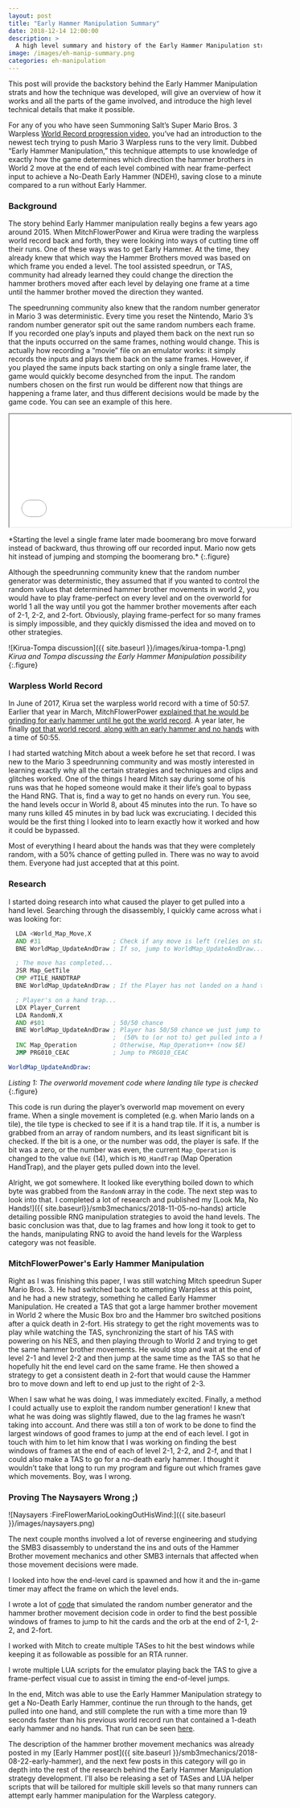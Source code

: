 ```yaml
---
layout: post
title: "Early Hammer Manipulation Summary"
date: 2018-12-14 12:00:00
description: >
  A high level summary and history of the Early Hammer Manipulation strategy
image: /images/eh-manip-summary.png
categories: eh-manipulation
---
```


This post will provide the backstory behind the Early Hammer Manipulation strats
and how the technique was developed, will give an overview of how it works and
all the parts of the game involved, and introduce the high level technical
details that make it possible.

For any of you who have seen Summoning Salt’s Super Mario Bros. 3 Warpless [World
Record progression video](https://www.youtube.com/watch?v=Ktr9dYUumAs), you’ve
had an introduction to the newest tech trying to push Mario 3 Warpless runs to
the very limit. Dubbed “Early Hammer Manipulation,” this technique attempts to
use knowledge of exactly how the game determines which direction the hammer
brothers in World 2 move at the end of each level combined with near
frame-perfect input to achieve a No-Death Early Hammer (NDEH), saving close to a
minute compared to a run without Early Hammer.

### Background

The story behind Early Hammer manipulation really begins a few years ago around
2015\. When MitchFlowerPower and Kirua were trading the warpless world record back
and forth, they were looking into ways of cutting time off their runs. One of
these ways was to get Early Hammer. At the time, they already knew that which way
the Hammer Brothers moved was based on which frame you ended a level. The tool
assisted speedrun, or TAS, community had already learned they could change the
direction the hammer brothers moved after each level by delaying one frame at a
time until the hammer brother moved the direction they wanted.

The speedrunning community also knew that the random number generator in Mario 3
was deterministic. Every time you reset the Nintendo, Mario 3’s random number
generator spit out the same random numbers each frame. If you recorded one play’s
inputs and played them back on the next run so that the inputs occurred on the
same frames, nothing would change. This is actually how recording a “movie” file
on an emulator works: it simply records the inputs and plays them back on the
same frames. However, if you played the same inputs back starting on only a single
frame later, the game would quickly become desynched from the input. The random
numbers chosen on the first run would be different now that things are happening a
frame later, and thus different decisions would be made by the game code. You can
see an example of this here.

<p>
<iframe src="{{ site.baseurl }}/images/1-3-bro-diff_1.mp4" width="560" height="224"></iframe>
</p>
*Starting the level a single frame later made boomerang bro move forward instead of backward, thus throwing off our recorded input. Mario now gets hit instead of jumping and stomping the boomerang bro.*
{:.figure}

Although the speedrunning community knew that the random number generator was
deterministic, they assumed that if you wanted to control the random values that
determined hammer brother movements in world 2, you would have to play
frame-perfect on every level and on the overworld for world 1 all the way until you
got the hammer brother movements after each of 2-1, 2-2, and 2-fort. Obviously,
playing frame-perfect for so many frames is simply impossible, and they quickly
dismissed the idea and moved on to other strategies.

![Kirua-Tompa discussion]({{ site.baseurl }}/images/kirua-tompa-1.png)
*Kirua and Tompa discussing the Early Hammer Manipulation possibility*
{:.figure}

### Warpless World Record

In June of 2017, Kirua set the warpless world record with a time of 50:57. Earlier
that year in March, MitchFlowerPower [explained that he would be grinding for early
hammer until he got the world record](https://www.youtube.com/watch?v=76G59v7SQDc).
A year later, he finally [got that world record, along with an early hammer and no
hands](https://www.speedrun.com/smb3/run/zpqv29ry) with a time of 50:55.

I had started watching Mitch about a week before he set that record. I was new to the
Mario 3 speedrunning community and was mostly interested in learning exactly why all
the certain strategies and techniques and clips and glitches worked. One of the things
I heard Mitch say during some of his runs was that he hoped someone would make it
their life’s goal to bypass the Hand RNG. That is, find a way to get no hands on every
run. You see, the hand levels occur in World 8, about 45 minutes into the run. To have
so many runs killed 45 minutes in by bad luck was excruciating. I decided this would
be the first thing I looked into to learn exactly how it worked and how it could be
bypassed.

Most of everything I heard about the hands was that they were completely random, with
a 50% chance of getting pulled in. There was no way to avoid them. Everyone had just
accepted that at this point.

### Research

I started doing research into what caused the player to get pulled into a hand level.
Searching through the disassembly, I quickly came across what i was looking for:

```asm
  LDA <World_Map_Move,X
  AND #31                    ; Check if any move is left (relies on starting value of 32!)
  BNE WorldMap_UpdateAndDraw ; If so, jump to WorldMap_UpdateAndDraw...

  ; The move has completed...
  JSR Map_GetTile
  CMP #TILE_HANDTRAP
  BNE WorldMap_UpdateAndDraw ; If the Player has not landed on a hand trap, jump to WorldMap_UpdateAndDraw

  ; Player's on a hand trap...
  LDX Player_Current
  LDA RandomN,X
  AND #$01                   ; 50/50 chance
  BNE WorldMap_UpdateAndDraw ; Player has 50/50 chance we just jump to WorldMap_UpdateAndDraw
                             ;  (50% to (or not to) get pulled into a hand level)
  INC Map_Operation          ; Otherwise, Map_Operation++ (now $E)
  JMP PRG010_CEAC            ; Jump to PRG010_CEAC

WorldMap_UpdateAndDraw:
```
*Listing 1: The overworld movement code where landing tile type is checked*
{:.figure}

This code is run during the player’s overworld map movement on every frame. When a
single movement is completed (e.g. when Mario lands on a tile), the tile type is
checked to see if it is a hand trap tile. If it is, a number is grabbed from an
array of random numbers, and its least significant bit is checked. If the bit is a
one, or the number was odd, the player is safe. If the bit was a zero, or the number
was even, the current `Map_Operation` is changed to the value `0xE` (14), which is
`MO_HandTrap` (Map Operation HandTrap), and the player gets pulled down into the
level.

Alright, we got somewhere. It looked like everything boiled down to which byte was
grabbed from the `RandomN` array in the code. The next step was to look into that. I
completed a lot of research and published my [Look Ma, No Hands!]({{ site.baseurl}}/smb3mechanics/2018-11-05-no-hands)
article detailing possible RNG manipulation strategies to avoid the hand levels. The
basic conclusion was that, due to lag frames and how long it took to get to the hands,
manipulating RNG to avoid the hand levels for the Warpless category was not feasible.

### MitchFlowerPower's Early Hammer Manipulation

Right as I was finishing this paper, I was still watching Mitch speedrun Super Mario
Bros. 3. He had switched back to attempting Warpless at this point, and he had a new
strategy, something he called Early Hammer Manipulation. He created a TAS that got a
large hammer brother movement in World 2 where the Music Box bro and the Hammer bro
switched positions after a quick death in 2-fort. His strategy to get the right
movements was to play while watching the TAS, synchronizing the start of his TAS with
powering on his NES, and then playing through to World 2 and trying to get the same
hammer brother movements. He would stop and wait at the end of level 2-1 and level
2-2 and then jump at the same time as the TAS so that he hopefully hit the end level
card on the same frame. He then showed a strategy to get a consistent death in 2-fort
that would cause the Hammer bro to move down and left to end up just to the right of
2-3.

When I saw what he was doing, I was immediately excited. Finally, a method I could
actually use to exploit the random number generation! I knew that what he was doing
was slightly flawed, due to the lag frames he wasn’t taking into account. And there was
still a ton of work to be done to find the largest windows of good frames to jump at
the end of each level. I got in touch with him to let him know that I was working on
finding the best windows of frames at the end of each of level 2-1, 2-2, and 2-f, and
that I could also make a TAS to go for a no-death early hammer. I thought it wouldn’t
take that long to run my program and figure out which frames gave which movements.
Boy, was I wrong.

### Proving The Naysayers Wrong ;)

![Naysayers :FireFlowerMarioLookingOutHisWind:]({{ site.baseurl }}/images/naysayers.png)

The next couple months involved a lot of reverse engineering and studying the SMB3
disassembly to understand the ins and outs of the Hammer Brother movement mechanics
and other SMB3 internals that affected when those movement decisions were made.

I looked into how the end-level card is spawned and how it and the in-game timer may
affect the frame on which the level ends.

I wrote a lot of [code](https://github.com/fortenbt/smb3-eh/blob/eh-manip/src/smb3rngchk.c)
that simulated the random number generator and the hammer brother movement decision
code in order to find the best possible windows of frames to jump to hit the cards
and the orb at the end of 2-1, 2-2, and 2-fort.

I worked with Mitch to create multiple TASes to hit the best windows while keeping
it as followable as possible for an RTA runner.

I wrote multiple LUA scripts for the emulator playing back the TAS to give a
frame-perfect visual cue to assist in timing the end-of-level jumps.

In the end, Mitch was able to use the Early Hammer Manipulation strategy to get a
No-Death Early Hammer, continue the run through to the hands, get pulled into one
hand, and still complete the run with a time more than 19 seconds faster than his
previous world record run that contained a 1-death early hammer and no hands. That
run can be seen [here](https://www.speedrun.com/smb3/run/zp06548m).

The description of the hammer brother movement mechanics was already posted in my
[Early Hammer post]({{ site.baseurl }}/smb3mechanics/2018-08-22-early-hammer), and
the next few posts in this category will go in depth into the rest of the research
behind the Early Hammer Manipulation strategy development. I'll also be releasing a
set of TASes and LUA helper scripts that will be tailored for multiple skill levels
so that many runners can attempt early hammer manipulation for the Warpless category.
